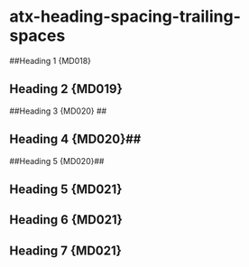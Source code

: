 # atx-heading-spacing-trailing-spaces

<!-- markdownlint-disable heading-style -->

##Heading 1 {MD018}  

##    Heading 2 {MD019}  

##Heading 3 {MD020} ##  

## Heading 4 {MD020}##  

##Heading 5 {MD020}##  

##    Heading 5 {MD021} ##  

## Heading 6 {MD021}   ##  

##    Heading 7 {MD021}   ##  
